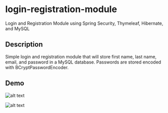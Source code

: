 # login-registration-module
Login and Registration Module using Spring Security, Thymeleaf, Hibernate, and MySQL

## Description
Simple login and registration module that will store first name, last name, email, and password in a MySQL database. Passwords are stored encoded with BCryptPasswordEncoder.

## Demo

![alt text](https://i.postimg.cc/mcRg7Hsz/Screen-Shot-2022-05-19-at-5-51-58-PM.png)

![alt text](https://i.postimg.cc/qN27tG9H/Screen-Shot-2022-05-19-at-5-52-11-PM.png)
